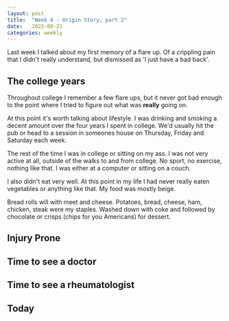 ```yaml
---
layout: post
title:  "Week 4 - Origin Story; part 2"
date:   2022-08-21
categories: weekly
---
```

Last week I talked about my first memory of a flare up. Of a crippling pain that I didn't really understand, but dismissed as 'I just have a bad back'.

## The college years

Throughout college I remember a few flare ups, but it never got bad enough to the point where I tried to figure out what was **really** going on.

At this point it's worth talking about lifestyle. I was drinking and smoking a decent amount over the four years I spent in college. We'd usually hit the pub or head to a session in someones house on Thursday, Friday and Saturday each week.

The rest of the time I was in college or sitting on my ass. I was not very active at all, outside of the walks to and from college. No sport, no exercise, nothing like that. I was either at a computer or sitting on a couch.

I also didn't eat very well. At this point in my life I had never really eaten vegetables or anything like that. My food was mostly beige.

Bread rolls will with meet and cheese. Potatoes, bread, cheese, ham, chicken, steak were my staples. Washed down with coke and followed by chocolate or crisps (chips for you Americans) for dessert.

## Injury Prone




## Time to see a doctor




## Time to see a rheumatologist



## Today
